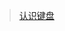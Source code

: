 <!--
 * @Description:
 * @Date: 2020-03-08 21:17:59
 * @LastEditors: Lorin
 * @LastEditTime: 2020-04-07 18:54:57
 -->

> [认识键盘](/posts/know-the-keybord)

